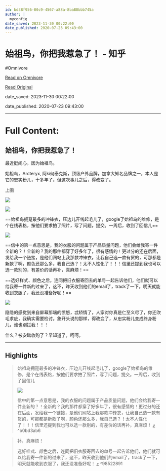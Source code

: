 ```yaml
---
id: bd38f956-00c9-4567-a88a-8ba88bbb745a
author: |
  myconfig
date_saved: 2023-11-30 00:22:00
date_published: 2020-07-23 09:43:00
---
```


# 始祖鸟，你把我惹急了！ - 知乎
#Omnivore

[Read on Omnivore](https://omnivore.app/me/https-zhuanlan-zhihu-com-p-163267616-18c1ead20c1)

[Read Original](https://zhuanlan.zhihu.com/p/163267616)

date_saved: 2023-11-30 00:22:00

date_published: 2020-07-23 09:43:00

--- 

# Full Content: 

## 始祖鸟，你把我惹急了！

最近挺闹心，因为始祖鸟。

始祖鸟，Arcteryx, 阿ki何泰克斯，顶级户外品牌，加拿大知名品牌之一，本人是它的忠实粉儿，十多年了，但这次事儿之后，得改变了。

上图

![](https://proxy-prod.omnivore-image-cache.app/3000x4000,sFmyJSshtBcDy0hzG_uX-oo8xSGdQCjtUfUxlur4Ojko/https://pic3.zhimg.com/v2-d12b54e54ad97e02cee2621092d8586e_b.jpg)

![](https://proxy-prod.omnivore-image-cache.app/4000x3000,sp6CCTZGLrn-U9n5vJ_Jff9ZwKL4RCvI1xLb8EVMgQyo/https://pic2.zhimg.com/v2-420a78fb260d5b8b20710eea52f2fef9_b.jpg)

==始祖鸟拥趸最多的冲锋衣，压边儿开线起毛儿了，google了始祖鸟的维修，是个在线表格，按他们要求拍了照片，写了问题，提交。一周后，收到了回信儿==

![](https://proxy-prod.omnivore-image-cache.app/1576x607,stchsNcJBjgyUXCw8uCUdP5yTL9MFeyrURqR9ADZqZvo/https://pic2.zhimg.com/v2-582757ce6fd48c292928c6ebea38d8c1_b.jpg)

==信中的第一点意思是，我的衣服的问题属于产品质量问题，他们会给我寄一件全新的？！全新的？我的那件都穿了好多年了，很有感情的！更过分的还在后面，发给我一个链接，是他们网站上我那款冲锋衣，让我自己选一款有货的，可那都是新款了啊，颜色还那么多，我自己选？！太不人性化了！！！信里还提到我也可以选一款别的，有差价的话再补，真麻烦！==

==选好样式、颜色之后，连同把旧衣服寄回去的单号一起告诉他们，他们就可以给我寄一件新的过来了，这不，昨天收到他们的email了，track了一下，明天就能收到衣服了，我还没准备好呢！==

![](https://proxy-prod.omnivore-image-cache.app/962x728,sYUxdqsNqBjpNTGbMjXXMbPR28lwEwqm99ab3HLix4VM/https://pic3.zhimg.com/v2-f9d44071cd649dec4e119d4b116a073a_b.jpg)

隐隐的感觉到来自屏幕那端的愤怒，忒矫情了，人家对你真是仁至义尽了，你还吹毛求疵，我确实需要检讨，象开头说的那样，得改变了，从忠实粉儿变成终身粉儿，谁也别拦我！！！

什么？被安踏收购了？早知道了，呵呵。

---

## Highlights

> 始祖鸟拥趸最多的冲锋衣，压边儿开线起毛儿了，google了始祖鸟的维修，是个在线表格，按他们要求拍了照片，写了问题，提交。一周后，收到了回信儿
> 
> ![](https://proxy-prod.omnivore-image-cache.app/1576x607,stchsNcJBjgyUXCw8uCUdP5yTL9MFeyrURqR9ADZqZvo/https://pic2.zhimg.com/v2-582757ce6fd48c292928c6ebea38d8c1_b.jpg)
> 
> 信中的第一点意思是，我的衣服的问题属于产品质量问题，他们会给我寄一件全新的？！全新的？我的那件都穿了好多年了，很有感情的！更过分的还在后面，发给我一个链接，是他们网站上我那款冲锋衣，让我自己选一款有货的，可那都是新款了啊，颜色还那么多，我自己选？！太不人性化了！！！信里还提到我也可以选一款别的，有差价的话再补，真麻烦！ [⤴️](https://omnivore.app/me/https-zhuanlan-zhihu-com-p-163267616-18c1ead20c1#b0bd3ab6-a361-4ad7-8862-1e2653a96aaa)  ^b0bd3ab6

> 补，真麻烦！
> 
> 选好样式、颜色之后，连同把旧衣服寄回去的单号一起告诉他们，他们就可以给我寄一件新的过来了，这不，昨天收到他们的email了，track了一下，明天就能收到衣服了，我还没准备好呢！ [⤴️](https://omnivore.app/me/https-zhuanlan-zhihu-com-p-163267616-18c1ead20c1#98522891-799b-46ce-95fb-8f5fcaae6164)  ^98522891

